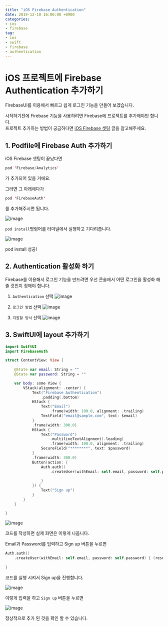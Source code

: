 ```yaml
---
title: "iOS Firebase Authentication"
date: 2019-12-10 16:00:00 +0900
categories:
- ios
- firebase
tag:
- ios
- swift
- firebase
- authentication
---
```


# iOS 프로젝트에 Firebase Authentication 추가하기

FirebaseUI를 이용해서 빠르고 쉽게 로그인 기능을 만들어 보겠습니다.

시작하기전에 Firebase 기능을 사용하려면 Firebase에 프로젝트를 추가해야만 합니다.  
프로젝트 추가하는 방법이 궁금하다면 [iOS Firebase 셋팅](https://sjjeong.github.io/ios/firebase/setup-ios-firebase/) 글을 참고해주세요.




## 1. Podfile에 Firebase Auth 추가하기

iOS Firebase 셋팅이 끝났다면 
```swift
pod 'Firebase/Analytics'
```
가 추가되어 있을 거에요.

그러면 그 아래에다가 
```swift
pod 'FirebaseAuth'
```
를 추가해주시면 됩니다.

![image](/assets/posts/2019-12-10/firebaseui-pod-01.png)

`pod install`명령어를 터미널에서 실행하고 기다려줍니다.

![image](/assets/posts/2019-12-10/firebaseui-pod-install.png)

pod install 성공!




## 2. Authentication 활성화 하기

Firebase를 이용해서 로그인 기능을 만드려면 우선 콘솔에서 어떤 로그인을 활성화 해줄 것인지 정해야 합니다.

1. `Authentication` 선택
![image](/assets/posts/2019-12-10/firebase-auth-enable-01.png)

2. `로그인 방법` 선택
![image](/assets/posts/2019-12-10/firebase-auth-enable-02.png)

3. `지원할 방식` 선택
![image](/assets/posts/2019-12-10/firebase-auth-enable-03.png)




## 3. SwiftUI에 layout 추가하기

```swift
import SwiftUI
import FirebaseAuth

struct ContentView: View {
    
    @State var email: String = ""
    @State var password: String = ""

    var body: some View {
        VStack(alignment: .center) {
            Text("Firebase Authentication")
                .padding(.bottom)
            HStack {
                Text("Email")
                    .frame(width: 100.0, alignment: .trailing)
                TextField("email@sample.com", text: $email)
            }
            .frame(width: 300.0)
            HStack {
                Text("Password")
                    .multilineTextAlignment(.leading)
                    .frame(width: 100.0, alignment: .trailing)
                SecureField("********", text: $password)
            }
            .frame(width: 300.0)
            Button(action: {
                Auth.auth()
                    .createUser(withEmail: self.email, password: self.password) { (result, error) in
                    
                }
            }) {
                Text("Sign up")
            }
        }
    }
    
}
```

![image](/assets/posts/2019-12-10/firebase-auth-result-init.png)

코드를 작성하면 실제 화면은 이렇게 나옵니다.

Email과 Password를 입력하고 Sign up 버튼을 누르면 
```swift
Auth.auth()
    .createUser(withEmail: self.email, password: self.password) { (result, error) in
    
}
```
코드를 실행 시켜서 Sign up을 진행합니다.

![image](/assets/posts/2019-12-10/firebase-auth-result-device.png)

이렇게 입력을 하고 `Sign up` 버튼을 누르면

![image](/assets/posts/2019-12-10/firebase-auth-result-web.png)

정상적으로 추가 된 것을 확인 할 수 있습니다.